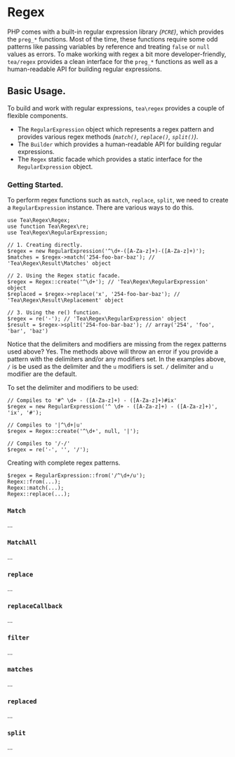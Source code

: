 # Regex

PHP comes with a built-in regular expression library *(`PCRE`)*, which provides the `preg_*` functions. Most of the time, these functions require some odd patterns like passing variables by reference and treating `false` or `null` values as errors. To make working with regex a bit more developer-friendly, `tea/regex` provides a clean interface for the `preg_*` functions as well as a human-readable API for building regular expressions.

## Basic Usage.

To build and work with regular expressions, `tea\regex` provides a couple of flexible components.

 - The `RegularExpression` object which represents a regex pattern and provides various regex methods *(`match()`, `replace()`, `split()`)*.
 - The `Builder` which provides a human-readable API for building regular expressions.
 - The `Regex` static facade which provides a static interface for the `RegularExpression` object.

### Getting Started.

To perform regex functions such as `match`, `replace`, `split`, we need to create a `RegularExpression` instance. There are various ways to do this.

	use Tea\Regex\Regex;
	use function Tea\Regex\re;
	use Tea\Regex\RegularExpression;

	// 1. Creating directly.
	$regex = new RegularExpression('^\d+-([A-Za-z]+)-([A-Za-z]+)');
	$matches = $regex->match('254-foo-bar-baz'); // 'Tea\Regex\Result\Matches' object

	// 2. Using the Regex static facade.
	$regex = Regex::create('^\d+'); // 'Tea\Regex\RegularExpression' object
	$replaced = $regex->replace('x', '254-foo-bar-baz'); // 'Tea\Regex\Result\Replacement' object

	// 3. Using the re() function.
	$regex = re('-'); // 'Tea\Regex\RegularExpression' object
	$result = $regex->split('254-foo-bar-baz'); // array('254', 'foo', 'bar', 'baz')

Notice that the delimiters and modifiers are missing from the regex patterns used above? Yes. The methods above will throw an error if you provide a pattern with the delimiters and/or any modifiers set. In the examples above, `/` is be used as the delimiter and the `u` modifiers is set. `/` delimiter and `u` modifier are the default.

To set the delimiter and modifiers to be used:

	// Compiles to '#^ \d+ - ([A-Za-z]+) - ([A-Za-z]+)#ix'
	$regex = new RegularExpression('^ \d+ - ([A-Za-z]+) - ([A-Za-z]+)', 'ix', '#');

	// Compiles to '|^\d+|u'
	$regex = Regex::create('^\d+', null, '|');

	// Compiles to '/-/'
	$regex = re('-', '', '/');

Creating with complete regex patterns.

	$regex = RegularExpression::from('/^\d+/u');
	Regex::from(...);
	Regex::match(...);
	Regex::replace(...);


### `Match`

...

### `MatchAll`

...

### `replace`

...

### `replaceCallback`

...

### `filter`

...

### `matches`

...

### `replaced`

...

### `split`

...


